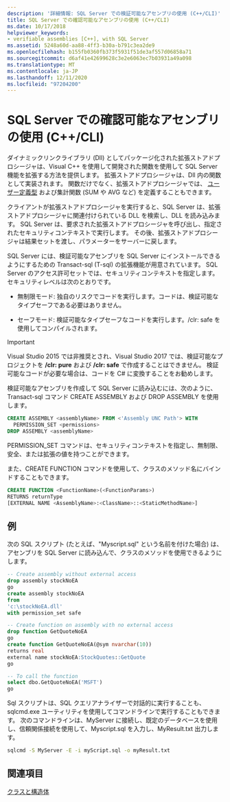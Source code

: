 ```yaml
---
description: '詳細情報: SQL Server での検証可能なアセンブリの使用 (C++/CLI)'
title: SQL Server での確認可能なアセンブリの使用 (C++/CLI)
ms.date: 10/17/2018
helpviewer_keywords:
- verifiable assemblies [C++], with SQL Server
ms.assetid: 5248a60d-aa88-4ff3-b30a-b791c3ea2de9
ms.openlocfilehash: b155fb0360fb373f5931f51de3af557d06858a71
ms.sourcegitcommit: d6af41e42699628c3e2e6063ec7b03931a49a098
ms.translationtype: MT
ms.contentlocale: ja-JP
ms.lasthandoff: 12/11/2020
ms.locfileid: "97204200"
---
```

# <a name="using-verifiable-assemblies-with-sql-server-ccli"></a>SQL Server での確認可能なアセンブリの使用 (C++/CLI)

ダイナミックリンクライブラリ (Dll) としてパッケージ化された拡張ストアドプロシージャは、Visual C++ を使用して開発された関数を使用して SQL Server 機能を拡張する方法を提供します。 拡張ストアドプロシージャは、Dll 内の関数として実装されます。 関数だけでなく、拡張ストアドプロシージャでは、 [ユーザー定義型](../cpp/classes-and-structs-cpp.md) および集計関数 (SUM や AVG など) を定義することもできます。

クライアントが拡張ストアドプロシージャを実行すると、SQL Server は、拡張ストアドプロシージャに関連付けられている DLL を検索し、DLL を読み込みます。 SQL Server は、要求された拡張ストアドプロシージャを呼び出し、指定されたセキュリティコンテキストで実行します。 その後、拡張ストアドプロシージャは結果セットを渡し、パラメーターをサーバーに戻します。

SQL Server には、検証可能なアセンブリを SQL Server にインストールできるようにするための Transact-sql (T-sql) の拡張機能が用意されています。 SQL Server のアクセス許可セットでは、セキュリティコンテキストを指定します。セキュリティレベルは次のとおりです。

- 無制限モード: 独自のリスクでコードを実行します。コードは、検証可能なタイプセーフである必要はありません。

- セーフモード: 検証可能なタイプセーフなコードを実行します。/clr: safe を使用してコンパイルされます。

> [!IMPORTANT]
> Visual Studio 2015 では非推奨とされ、Visual Studio 2017 では、検証可能なプロジェクトを **/clr: pure** および **/clr: safe** で作成することはできません。 検証可能なコードが必要な場合は、コードを C# に変換することをお勧めします。

検証可能なアセンブリを作成して SQL Server に読み込むには、次のように、Transact-sql コマンド CREATE ASSEMBLY および DROP ASSEMBLY を使用します。

```sql
CREATE ASSEMBLY <assemblyName> FROM <'Assembly UNC Path'> WITH
  PERMISSION_SET <permissions>
DROP ASSEMBLY <assemblyName>
```

PERMISSION_SET コマンドは、セキュリティコンテキストを指定し、無制限、安全、または拡張の値を持つことができます。

また、CREATE FUNCTION コマンドを使用して、クラスのメソッド名にバインドすることもできます。

```sql
CREATE FUNCTION <FunctionName>(<FunctionParams>)
RETURNS returnType
[EXTERNAL NAME <AssemblyName>:<ClassName>::<StaticMethodName>]
```

## <a name="example"></a>例

次の SQL スクリプト (たとえば、"Myscript.sql" という名前を付けた場合) は、アセンブリを SQL Server に読み込んで、クラスのメソッドを使用できるようにします。

```sql
-- Create assembly without external access
drop assembly stockNoEA
go
create assembly stockNoEA
from
'c:\stockNoEA.dll'
with permission_set safe

-- Create function on assembly with no external access
drop function GetQuoteNoEA
go
create function GetQuoteNoEA(@sym nvarchar(10))
returns real
external name stockNoEA:StockQuotes::GetQuote
go

-- To call the function
select dbo.GetQuoteNoEA('MSFT')
go
```

Sql スクリプトは、SQL クエリアナライザーで対話的に実行することも、sqlcmd.exe ユーティリティを使用してコマンドラインで実行することもできます。 次のコマンドラインは、MyServer に接続し、既定のデータベースを使用し、信頼関係接続を使用して、Myscript.sql を入力し、MyResult.txt 出力します。

```cmd
sqlcmd -S MyServer -E -i myScript.sql -o myResult.txt
```

## <a name="see-also"></a>関連項目

[クラスと構造体](../cpp/classes-and-structs-cpp.md)
